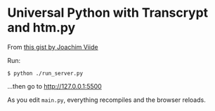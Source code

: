 # Universal Python with Transcrypt and htm.py

From [this gist by Joachim Viide](https://gist.github.com/jviide/7f2746e02897505ad46b00e7c28af9e0)

Run:

```shell script
$ python ./run_server.py
```

...then go to http://127.0.0.1:5500

As you edit `main.py`, everything recompiles and the browser reloads.
